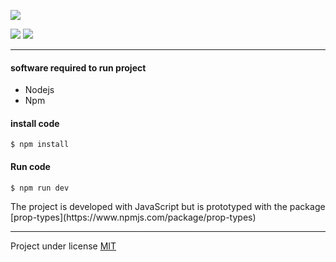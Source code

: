 
![](https://uploads-ssl.webflow.com/6112ca9c002c6da88706b3c1/611cfe9cf795e5b500a3c8c1_Group%20625857.svg)

 ![](https://img.shields.io/github/issues/pandao/editor.md.svg) ![](https://img.shields.io/bower/v/editor.md.svg)

---
#### software required to run project
<ul>
<li>Nodejs </li>
<li>Npm </li>
</ul>

#### install code

`$ npm install `
#### Run code
`$ npm run dev `

<p>
The project is developed with JavaScript but is prototyped with the package
[prop-types](https://www.npmjs.com/package/prop-types)
</p>

---

Project under license [MIT](https://opensource.org/licenses/MIT)
